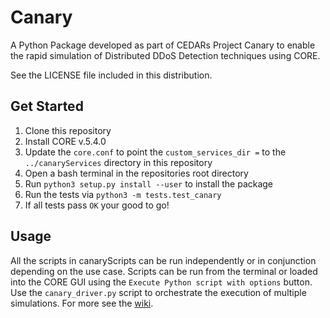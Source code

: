 # Canary

A Python Package developed as part of CEDARs Project Canary to enable the rapid simulation of Distributed DDoS Detection techniques using CORE.

See the LICENSE file included in this distribution.

## Get Started

1. Clone this repository
2. Install CORE v.5.4.0
3. Update the ``core.conf`` to point the  ``custom_services_dir =`` to the ``../canaryServices`` directory in this repository
4. Open a bash terminal in the repositories root directory
5. Run ``python3 setup.py install --user`` to install the package
6. Run the tests via ``python3 -m tests.test_canary``
7. If all tests pass ``OK`` your good to go!

## Usage

All the scripts in canaryScripts can be run independently or in conjunction depending on the use case. Scripts can be run from the terminal or loaded into the CORE GUI using the ``Execute Python script with options`` button. Use the ``canary_driver.py`` script to orchestrate the execution of multiple simulations. For more see the [wiki](https://github.com/whoward3/Canary/wiki/home).
